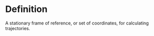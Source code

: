 # Definition

A stationary frame of reference, or set of coordinates, for calculating
trajectories.
